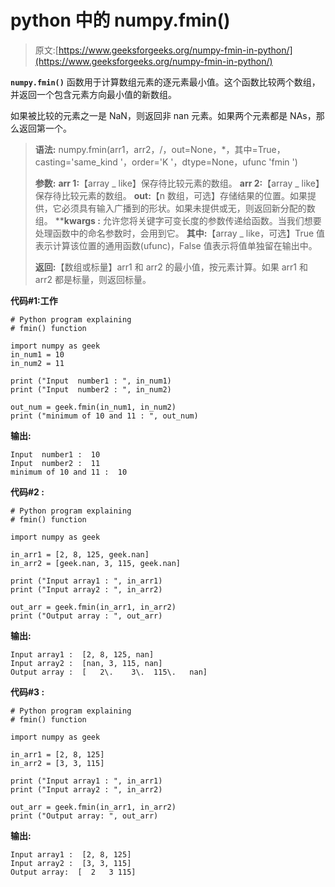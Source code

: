 # python 中的 numpy.fmin()

> 原文:[https://www.geeksforgeeks.org/numpy-fmin-in-python/](https://www.geeksforgeeks.org/numpy-fmin-in-python/)

**`numpy.fmin()`** 函数用于计算数组元素的逐元素最小值。这个函数比较两个数组，并返回一个包含元素方向最小值的新数组。

如果被比较的元素之一是 NaN，则返回非 nan 元素。如果两个元素都是 NAs，那么返回第一个。

> **语法:** numpy.fmin(arr1，arr2，/，out=None，*，其中=True，casting='same_kind '，order='K '，dtype=None，ufunc 'fmin ')
> 
> **参数:**
> **arr 1:**【array _ like】保存待比较元素的数组。
> **arr 2:**【array _ like】保存待比较元素的数组。
> **out:**【n 数组，可选】存储结果的位置。如果提供，它必须具有输入广播到的形状。如果未提供或无，则返回新分配的数组。
> ****kwargs :** 允许您将关键字可变长度的参数传递给函数。当我们想要处理函数中的命名参数时，会用到它。
> **其中:**【array _ like，可选】True 值表示计算该位置的通用函数(ufunc)，False 值表示将值单独留在输出中。
> 
> **返回:**【数组或标量】arr1 和 arr2 的最小值，按元素计算。如果 arr1 和 arr2 都是标量，则返回标量。

**代码#1:工作**

```
# Python program explaining
# fmin() function

import numpy as geek
in_num1 = 10
in_num2 = 11

print ("Input  number1 : ", in_num1)
print ("Input  number2 : ", in_num2) 

out_num = geek.fmin(in_num1, in_num2) 
print ("minimum of 10 and 11 : ", out_num) 
```

**输出:**

```
Input  number1 :  10
Input  number2 :  11
minimum of 10 and 11 :  10

```

**代码#2 :**

```
# Python program explaining
# fmin() function

import numpy as geek

in_arr1 = [2, 8, 125, geek.nan]
in_arr2 = [geek.nan, 3, 115, geek.nan]

print ("Input array1 : ", in_arr1) 
print ("Input array2 : ", in_arr2)

out_arr = geek.fmin(in_arr1, in_arr2) 
print ("Output array : ", out_arr) 
```

**输出:**

```
Input array1 :  [2, 8, 125, nan]
Input array2 :  [nan, 3, 115, nan]
Output array :  [   2\.    3\.  115\.   nan]

```

**代码#3 :**

```
# Python program explaining
# fmin() function

import numpy as geek

in_arr1 = [2, 8, 125]
in_arr2 = [3, 3, 115]

print ("Input array1 : ", in_arr1) 
print ("Input array2 : ", in_arr2)

out_arr = geek.fmin(in_arr1, in_arr2) 
print ("Output array: ", out_arr) 
```

**输出:**

```
Input array1 :  [2, 8, 125]
Input array2 :  [3, 3, 115]
Output array:  [  2   3 115]

```